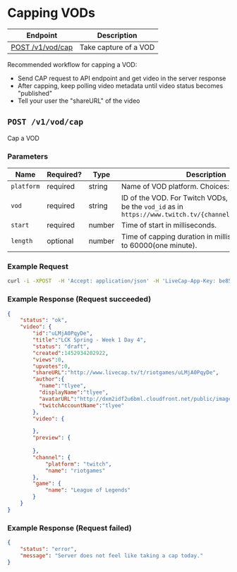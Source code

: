 # Capping VODs

| Endpoint | Description |
| ---- | --------------- |
| [POST /v1/vod/cap](/v1/vod.md#cap) | Take capture of a VOD |

Recommended workflow for capping a VOD:

- Send CAP request to API endpoint and get video in the server response
- After capping, keep polling video metadata until video status becomes "published"
- Tell your user the "shareURL" of the video 

## `POST /v1/vod/cap`

Cap a VOD

### Parameters

<table>
    <thead>
        <tr>
            <th>Name</th>
            <th>Required?</th>
            <th width="50">Type</th>
            <th width=100%>Description</th>
        </tr>
    </thead>
    <tbody>
        <tr>
            <td><code>platform</code></td>
            <td>required</td>
            <td>string</td>
            <td>Name of VOD platform. Choices: <code>twitch</code></td>
        </tr>
        <tr>
            <td><code>vod</code></td>
            <td>required</td>
            <td>string</td>
            <td>ID of the VOD. For Twitch VODs, this string would be the <code>vod_id</code> as in <code>https://www.twitch.tv/{channel)name}/v/{vod_id}</code></td>
        </tr>
        <tr>
            <td><code>start</code></td>
            <td>required</td>
            <td>number</td>
            <td>Time of start in milliseconds.</td>
        </tr>
        <tr>
            <td><code>length</code></td>
            <td>optional</td>
            <td>number</td>
            <td>Time of capping duration in milliseconds. Defaults to 60000(one minute).</td>
        </tr>
    </tbody>
</table>

### Example Request

```bash
curl -i -XPOST  -H 'Accept: application/json' -H 'LiveCap-App-Key: be85d651-95f3-4d2d-b587-2e86b39ab142' -H 'LiveCap-Access-Token: c77ca215-8a83-4888-afe4-06d53034e4c8' -H 'Origin: https://foo.bar' -H 'Content-Type: application/x-www-form-urlencoded' -d 'platform=twitch&vod=59592371&start=0&length=60000' 'https://api.livecap.tv/v1/vod/cap'
```

### Example Response (Request succeeded)

```json
{
	"status": "ok",
    "video": {  
        "id":"uLMjA0PqyDe",
        "title":"LCK Spring - Week 1 Day 4",
        "status": "draft",
        "created":1452934202922,
        "views":0,
        "upvotes":0,
        "shareURL":"http://www.livecap.tv/t/riotgames/uLMjA0PqyDe",
        "author":{  
          "name":"tlyee",
          "displayName":"tlyee",
          "avatarURL":"http://dxm2idf2u6bml.cloudfront.net/public/images/profile.jpg",
          "twitchAccountName":"tlyee"
        },
        "video": {

        },
        "preview": {
            
        },
        "channel": {
            "platform": "twitch",
            "name": "riotgames"
        },
        "game": {
            "name": "League of Legends"
        }
    }
}
```

### Example Response (Request failed)

```json
{
    "status": "error",
    "message": "Server does not feel like taking a cap today."
}
```
